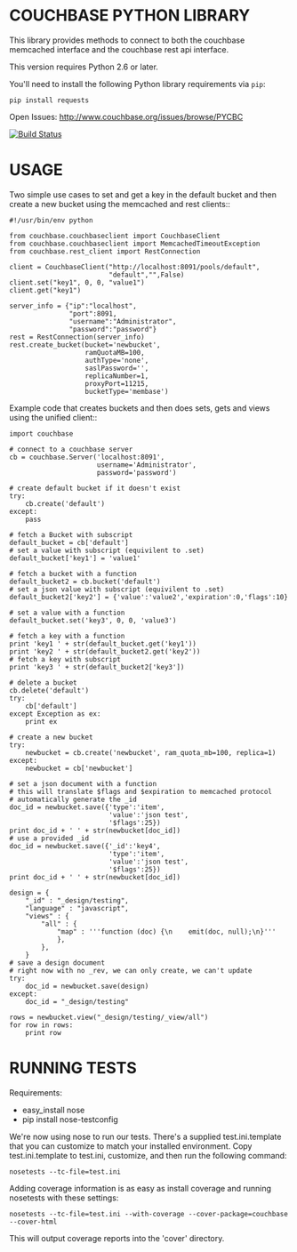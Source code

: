 COUCHBASE PYTHON LIBRARY
========================

This library provides methods to connect to both the couchbase
memcached interface and the couchbase rest api interface.

This version requires Python 2.6 or later.

You'll need to install the following Python library requirements via `pip`:

    pip install requests

Open Issues: http://www.couchbase.org/issues/browse/PYCBC

[![Build Status](https://secure.travis-ci.org/BigBlueHat/couchbase-python-client.png?branch=master)](http://travis-ci.org/BigBlueHat/couchbase-python-client)

USAGE
=====

Two simple use cases to set and get a key in the default bucket
and then create a new bucket using the memcached and rest clients::

    #!/usr/bin/env python

    from couchbase.couchbaseclient import CouchbaseClient
    from couchbase.couchbaseclient import MemcachedTimeoutException
    from couchbase.rest_client import RestConnection

    client = CouchbaseClient("http://localhost:8091/pools/default",
                             "default","",False)
    client.set("key1", 0, 0, "value1")
    client.get("key1")

    server_info = {"ip":"localhost",
                   "port":8091,
                   "username":"Administrator",
                   "password":"password"}
    rest = RestConnection(server_info)
    rest.create_bucket(bucket='newbucket',
                       ramQuotaMB=100,
                       authType='none',
                       saslPassword='',
                       replicaNumber=1,
                       proxyPort=11215,
                       bucketType='membase')

Example code that creates buckets and then does sets, gets and views using
the unified client::

    import couchbase

    # connect to a couchbase server
    cb = couchbase.Server('localhost:8091',
                          username='Administrator',
                          password='password')

    # create default bucket if it doesn't exist
    try:
        cb.create('default')
    except:
        pass

    # fetch a Bucket with subscript
    default_bucket = cb['default']
    # set a value with subscript (equivilent to .set)
    default_bucket['key1'] = 'value1'

    # fetch a bucket with a function
    default_bucket2 = cb.bucket('default')
    # set a json value with subscript (equivilent to .set)
    default_bucket2['key2'] = {'value':'value2','expiration':0,'flags':10}

    # set a value with a function
    default_bucket.set('key3', 0, 0, 'value3')

    # fetch a key with a function
    print 'key1 ' + str(default_bucket.get('key1'))
    print 'key2 ' + str(default_bucket2.get('key2'))
    # fetch a key with subscript
    print 'key3 ' + str(default_bucket2['key3'])

    # delete a bucket
    cb.delete('default')
    try:
        cb['default']
    except Exception as ex:
        print ex

    # create a new bucket
    try:
        newbucket = cb.create('newbucket', ram_quota_mb=100, replica=1)
    except:
        newbucket = cb['newbucket']

    # set a json document with a function
    # this will translate $flags and $expiration to memcached protocol
    # automatically generate the _id
    doc_id = newbucket.save({'type':'item',
                             'value':'json test',
                             '$flags':25})
    print doc_id + ' ' + str(newbucket[doc_id])
    # use a provided _id
    doc_id = newbucket.save({'_id':'key4',
                             'type':'item',
                             'value':'json test',
                             '$flags':25})
    print doc_id + ' ' + str(newbucket[doc_id])

    design = {
        "_id" : "_design/testing",
        "language" : "javascript",
        "views" : {
            "all" : {
                "map" : '''function (doc) {\n    emit(doc, null);\n}'''
                },
            },
        }
    # save a design document
    # right now with no _rev, we can only create, we can't update
    try:
        doc_id = newbucket.save(design)
    except:
        doc_id = "_design/testing"

    rows = newbucket.view("_design/testing/_view/all")
    for row in rows:
        print row


RUNNING TESTS
=============

Requirements:

  * easy_install nose
  * pip install nose-testconfig

We're now using nose to run our tests. There's a supplied
test.ini.template that you can customize to match your installed
environment. Copy test.ini.template to test.ini, customize, and
then run the following command:

    nosetests --tc-file=test.ini

Adding coverage information is as easy as install coverage and running
nosetests with these settings:

    nosetests --tc-file=test.ini --with-coverage --cover-package=couchbase --cover-html

This will output coverage reports into the 'cover' directory.
